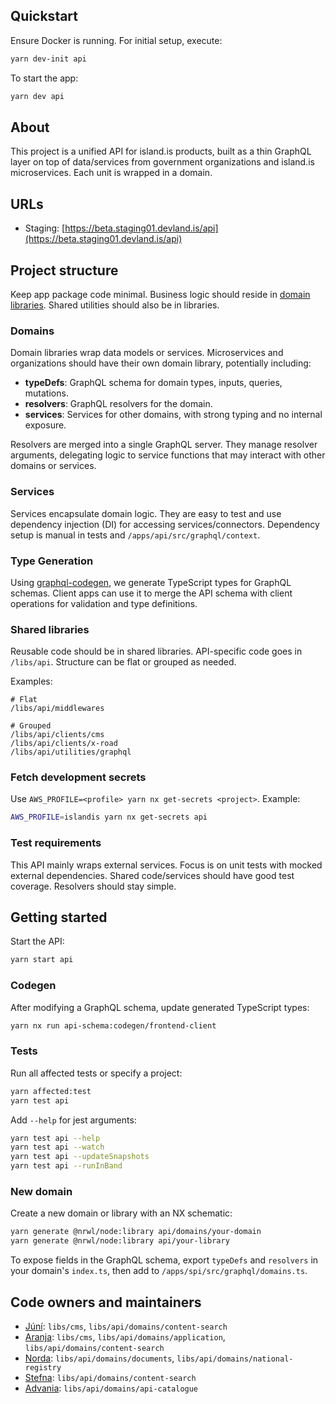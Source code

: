 ## Quickstart

Ensure Docker is running. For initial setup, execute:

```bash
yarn dev-init api
```

To start the app:

```bash
yarn dev api
```

## About

This project is a unified API for island.is products, built as a thin GraphQL layer on top of data/services from government organizations and island.is microservices. Each unit is wrapped in a domain.

## URLs

- Staging: [https://beta.staging01.devland.is/api](https://beta.staging01.devland.is/api)

## Project structure

Keep app package code minimal. Business logic should reside in [domain libraries](https://github.com/island-is/island.is/tree/main/libs/api/domains). Shared utilities should also be in libraries.

### Domains

Domain libraries wrap data models or services. Microservices and organizations should have their own domain library, potentially including:

- **typeDefs**: GraphQL schema for domain types, inputs, queries, mutations.
- **resolvers**: GraphQL resolvers for the domain.
- **services**: Services for other domains, with strong typing and no internal exposure.

Resolvers are merged into a single GraphQL server. They manage resolver arguments, delegating logic to service functions that may interact with other domains or services.

### Services

Services encapsulate domain logic. They are easy to test and use dependency injection (DI) for accessing services/connectors. Dependency setup is manual in tests and `/apps/api/src/graphql/context`.

### Type Generation

Using [graphql-codegen](https://graphql-code-generator.com/), we generate TypeScript types for GraphQL schemas. Client apps can use it to merge the API schema with client operations for validation and type definitions.

### Shared libraries

Reusable code should be in shared libraries. API-specific code goes in `/libs/api`. Structure can be flat or grouped as needed.

Examples:

```text
# Flat
/libs/api/middlewares

# Grouped
/libs/api/clients/cms
/libs/api/clients/x-road
/libs/api/utilities/graphql
```

### Fetch development secrets

Use `AWS_PROFILE=<profile> yarn nx get-secrets <project>`. Example:

```bash
AWS_PROFILE=islandis yarn nx get-secrets api
```

### Test requirements

This API mainly wraps external services. Focus is on unit tests with mocked external dependencies. Shared code/services should have good test coverage. Resolvers should stay simple.

## Getting started

Start the API:

```bash
yarn start api
```

### Codegen

After modifying a GraphQL schema, update generated TypeScript types:

```bash
yarn nx run api-schema:codegen/frontend-client
```

### Tests

Run all affected tests or specify a project:

```bash
yarn affected:test
yarn test api
```

Add `--help` for jest arguments:

```bash
yarn test api --help
yarn test api --watch
yarn test api --updateSnapshots
yarn test api --runInBand
```

### New domain

Create a new domain or library with an NX schematic:

```bash
yarn generate @nrwl/node:library api/domains/your-domain
yarn generate @nrwl/node:library api/your-library
```

To expose fields in the GraphQL schema, export `typeDefs` and `resolvers` in your domain's `index.ts`, then add to `/apps/spi/src/graphql/domains.ts`.

## Code owners and maintainers

- [Júní](https://github.com/orgs/island-is/teams/juni/members): `libs/cms`, `libs/api/domains/content-search`
- [Aranja](https://github.com/orgs/island-is/teams/aranja/members): `libs/cms`, `libs/api/domains/application`, `libs/api/domains/content-search`
- [Norda](https://github.com/orgs/island-is/teams/norda/members): `libs/api/domains/documents`, `libs/api/domains/national-registry`
- [Stefna](https://github.com/orgs/island-is/teams/stefna/members): `libs/api/domains/content-search`
- [Advania](https://github.com/orgs/island-is/teams/advania/members): `libs/api/domains/api-catalogue`
